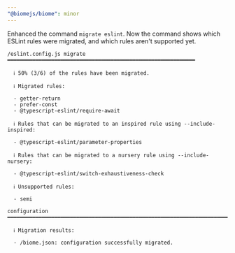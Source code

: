 ```yaml
---
"@biomejs/biome": minor
---
```


Enhanced the command `migrate eslint`. Now the command shows which ESLint rules were migrated,
and which rules aren't supported yet.

```
/eslint.config.js migrate ━━━━━━━━━━━━━━━━━━━━━━━━━━━━━━━━━━━━━━━━━━━━━━━━━━━━━━━━━━━━

  ℹ 50% (3/6) of the rules have been migrated.

  ℹ Migrated rules:

  - getter-return
  - prefer-const
  - @typescript-eslint/require-await

  ℹ Rules that can be migrated to an inspired rule using --include-inspired:

  - @typescript-eslint/parameter-properties

  ℹ Rules that can be migrated to a nursery rule using --include-nursery:

  - @typescript-eslint/switch-exhaustiveness-check

  ℹ Unsupported rules:

  - semi

configuration ━━━━━━━━━━━━━━━━━━━━━━━━━━━━━━━━━━━━━━━━━━━━━━━━━━━━━━━━━━━━━━━━━━━━━━━━━━━━━━━━━━━━━━

  ℹ Migration results:

  - /biome.json: configuration successfully migrated.
```
